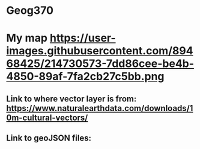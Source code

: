 # Geog370  

# My map https://user-images.githubusercontent.com/89468425/214730573-7dd86cee-be4b-4850-89af-7fa2cb27c5bb.png

## Link to where vector layer is from: https://www.naturalearthdata.com/downloads/10m-cultural-vectors/

## Link to geoJSON files: